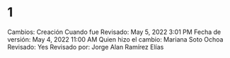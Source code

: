 # 1

Cambios: Creación
Cuando fue Revisado: May 5, 2022 3:01 PM
Fecha de  versión: May 4, 2022 11:00 AM
Quien hizo el cambio: Mariana Soto Ochoa
Revisado: Yes
Revisado por: Jorge Alan Ramírez Elías
